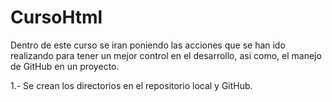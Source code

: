 # CursoHtml

Dentro de este curso se iran poniendo las acciones que se han ido realizando para tener un mejor control en el desarrollo, asi como, el manejo de GitHub en un proyecto.

1.- Se crean los directorios en el repositorio local y GitHub.

